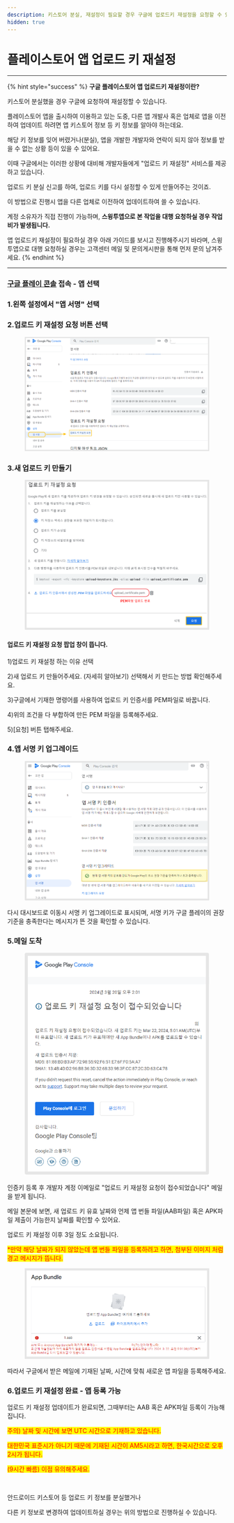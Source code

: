 ```yaml
---
description: 키스토어 분실, 재설정이 필요할 경우 구글에 업로드키 재설정을 요청할 수 있습니다.
hidden: true
---
```


# 플레이스토어 앱 업로드 키 재설정

***



{% hint style="success" %}
**구글 플레이스토어 앱 업로드키 재설정이란?**

키스토어 분실했을 경우 구글에 요청하여 재설정할 수 있습니다.

플레이스토어 앱을 출시하여 이용하고 있는 도중, 다른 앱 개발사 혹은 업체로 앱을 이전하여 업데이트 하려면 앱 키스토어 정보 등 키 정보를 알아야 하는데요.

해당 키 정보를 잊어 버렸거나(분실), 앱을 개발한 개발자와 연락이 되지 않아 정보를 받을 수 없는 상황 등이 있을 수 있어요.&#x20;

이때 구글에서는 이러한 상황에 대비해 개발자들에게 "업로드 키 재설정" 서비스를 제공하고 있습니다.&#x20;

업로드 키 분실 신고를 하여, 업로드 키를 다시 설정할 수 있게 만들어주는 것이죠.

이 방법으로 진행시 앱을 다른 업체로 이전하여 업데이트하여 쓸 수 있습니다.

계정 소유자가 직접 진행이 가능하며, **스윙투앱으로 본 작업을 대행 요청하실 경우 작업비가 발생됩니다.**&#x20;

앱 업로드키 재설정이 필요하실 경우 아래 가이드를 보시고 진행해주시기 바라며, 스윙투앱으로 대행 요청하실 경우는 고객센터 메일 및 문의게시판을 통해 먼저 문의 남겨주세요.&#x20;
{% endhint %}

***



### [구글 플레이 콘솔](https://play.google.com/console/u/0/developers) 접속 - 앱 선택&#x20;



### 1.왼쪽 설정에서 "앱 서명" 선택

### 2.업로드 키 재설정 요청 버튼 선택

<figure><img src="../../.gitbook/assets/SE-1d597395-ff6d-471a-a06c-80f4ddffdcf6.png" alt=""><figcaption></figcaption></figure>

### 3.새 업로드 키 만들기

<figure><img src="../../.gitbook/assets/업로드키3.png" alt=""><figcaption></figcaption></figure>

#### 업로드 키 재설정 요청 팝업 창이 뜹니다.&#x20;

1\)업로드 키 재설정 하는 이유 선택

2\)새 업로드 키 만들어주세요. (자세히 알아보기) 선택해서 키 만드는 방법 확인해주세요.

3\)구글에서 기재한 명령어를 사용하여 업로드 키 인증서를 PEM파일로 바꿉니다.&#x20;

4\)위의 조건을 다 부합하여 만든 PEM 파일을 등록해주세요.

5\)\[요청] 버튼 탭해주세요.



### 4.앱 서명 키 업그레이드

<figure><img src="../../.gitbook/assets/업로드키5.png" alt=""><figcaption></figcaption></figure>

다시 대시보드로 이동시 서명 키 업그레이드로 표시되며, 서명 키가 구글 플레이의 권장 기준을 충족한다는 메시지가 뜬 것을 확인할 수 있습니다.



### 5.메일 도착

<div align="left"><figure><img src="../../.gitbook/assets/업로드키4.png" alt=""><figcaption></figcaption></figure></div>

인증키 등록 후 개발자 계정 이메일로 "업로드 키 재설정 요청이 접수되었습니다" 메일을 받게 됩니다.&#x20;

메일 본문에 보면, 새 업로드 키 유효 날짜와 언제 앱 번들 파일(AAB파일) 혹은 APK파일 제출이 가능한지 날짜를 확인할 수 있어요.

업로드 키 재설정 이후 3일 정도 소요됩니다.



<mark style="color:red;">\*만약 해당 날짜가 되지 않았는데 앱 번들 파일을 등록하려고 하면, 첨부된 이미지 처럼 경고 메시지가 뜹니다.</mark>

<div align="left"><figure><img src="../../.gitbook/assets/업로드키6.png" alt=""><figcaption></figcaption></figure></div>

따라서 구글에서 받은 메일에 기재된 날짜, 시간에 맞춰 새로운 앱 파일을 등록해주세요.&#x20;



### 6.업로드 키 재설정 완료 - 앱 등록 가능



업로드 키 재설정 업데이트가 완료되면, 그때부터는 AAB 혹은 APK파일 등록이 가능해집니다.

<mark style="color:red;">주의) 날짜 및 시간에 보면 UTC 시간으로 기재하고 있습니다.</mark>

<mark style="color:red;">대한민국 표준시가 아니기 때문에 기재된 시간이 AM5시라고 하면, 한국시간으로 오후 2시가 됩니다.</mark>

<mark style="color:red;">(9시간 빠름) 이점 유의해주세요.</mark>

﻿

안드로이드 키스토어 등 업로드 키 정보를 분실했거나

다른 키 정보로 변경하여 업데이트하실 경우는 위의 방법으로 진행하실 수 있습니다.&#x20;

